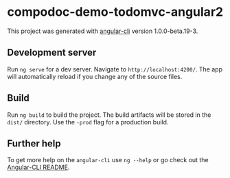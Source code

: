 # compodoc-demo-todomvc-angular2

This project was generated with [angular-cli](https://github.com/angular/angular-cli) version 1.0.0-beta.19-3.

## Development server
Run `ng serve` for a dev server. Navigate to `http://localhost:4200/`. The app will automatically reload if you change any of the source files.

## Build

Run `ng build` to build the project. The build artifacts will be stored in the `dist/` directory. Use the `-prod` flag for a production build.

## Further help

To get more help on the `angular-cli` use `ng --help` or go check out the [Angular-CLI README](https://github.com/angular/angular-cli/blob/master/README.md).

